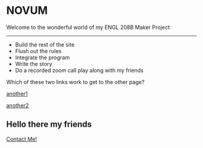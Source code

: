 # NOVUM
Welcome to the wonderful world of my ENGL 208B Maker Project

---

- Build the rest of the site
- Flush out the rules
- Integrate the program
- Write the story
- Do a recorded zoom call play along with my friends

Which of these two links work to get to the other page?

[another1](/novum/another)

[another2](https://benjaminwwong.github.io/novum/another)

## Hello there my friends
[Contact Me!](mailto:b62wong@uwaterloo.ca)
